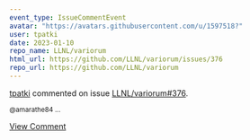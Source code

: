 ```yaml
---
event_type: IssueCommentEvent
avatar: "https://avatars.githubusercontent.com/u/1597518?"
user: tpatki
date: 2023-01-10
repo_name: LLNL/variorum
html_url: https://github.com/LLNL/variorum/issues/376
repo_url: https://github.com/LLNL/variorum
---
```


<a href='https://github.com/tpatki' target='_blank'>tpatki</a> commented on issue <a href='https://github.com/LLNL/variorum/issues/376' target='_blank'>LLNL/variorum#376</a>.

<small>@amarathe84 ...</small>

<a href='https://github.com/LLNL/variorum/issues/376' target='_blank'>View Comment</a>
